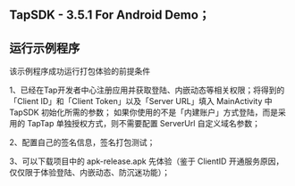 ## TapSDK - 3.5.1 For Android Demo；

## 运行示例程序

该示例程序成功运行打包体验的前提条件

1、已经在Tap开发者中心注册应用并获取登陆、内嵌动态等相关权限；将得到的「Client ID」和「Client Token」以及「Server URL」填入 MainActivity 中 TapSDK 初始化所需的参数；
如果你使用的不是「内建账户」方式登陆，而是采用的 TapTap 单独授权方式，则不需要配置 ServerUrl 自定义域名参数；

2、配置自己的签名信息，签名打包测试；

3、可以下载项目中的 apk-release.apk 先体验（鉴于 ClientID 开通服务原因，仅仅限于体验登陆、内嵌动态、防沉迷功能）；